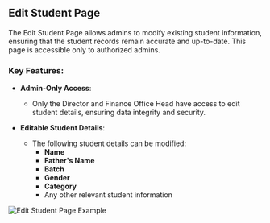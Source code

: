 

## Edit Student Page

The Edit Student Page allows admins to modify existing student information, ensuring that the student records remain accurate and up-to-date. This page is accessible only to authorized admins.

### Key Features:
- **Admin-Only Access**: 
  - Only the Director and Finance Office Head have access to edit student details, ensuring data integrity and security.
  
- **Editable Student Details**:
  - The following student details can be modified:
    - **Name**
    - **Father's Name**
    - **Batch**
    - **Gender**
    - **Category**
    - Any other relevant student information


![Edit Student Page Example](https://github.com/revanthkumarJ/Finance-Client/blob/main/images/Finance_EditStudent.png)  

